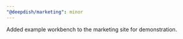 ```yaml
---
"@deepdish/marketing": minor
---
```


Added example workbench to the marketing site for demonstration.
